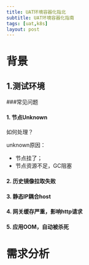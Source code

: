 ```yaml
---
title: UAT环境容器化指北
subtitle: UAT环境容器化指南
tags: [uat,k8s]
layout: post
---
```






# 背景



## 1.测试环境



###常见问题

#### 1. 节点Unknown

如何处理？

unknown原因：

- 节点挂了；
- 节点资源不足，GC阻塞

#### 2. 历史镜像拉取失败



#### 3. 静态IP耦合host



#### 4. 网关缓存严重，影响http请求



#### 5. 应用OOM，自动被杀死





# 需求分析